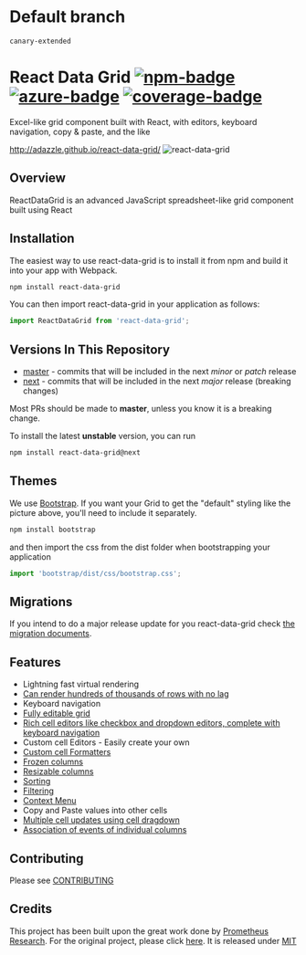 # Default branch
`canary-extended`

# React Data Grid [![npm-badge]][npm-url] [![azure-badge]][azure-url] [![coverage-badge]][azure-url]

[npm-badge]: https://img.shields.io/npm/v/react-data-grid/next.svg
[npm-url]: https://www.npmjs.com/package/react-data-grid
[azure-badge]: https://img.shields.io/azure-devops/build/nstepi181/e5b746e6-be62-4d36-896f-1e636f889cdc/1/next.svg?logo=pipelines&style=flat-square
[coverage-badge]: https://img.shields.io/azure-devops/coverage/nstepi181/react-data-grid/1/next.svg?style=flat-square
[azure-url]: https://dev.azure.com/nstepi181/react-data-grid/_build/latest?definitionId=1&branchName=next

Excel-like grid component built with React, with editors, keyboard navigation, copy &amp; paste, and the like


http://adazzle.github.io/react-data-grid/
![react-data-grid](https://cloud.githubusercontent.com/assets/1432798/7348812/78063bd6-ecec-11e4-89d5-ffd327721cd7.PNG)


Overview
--------
ReactDataGrid is an advanced JavaScript spreadsheet-like grid component built using React

Installation
------------
The easiest way to use react-data-grid is to install it from npm and build it into your app with Webpack.
```sh
npm install react-data-grid
```

You can then import react-data-grid in your application as follows:
```js
import ReactDataGrid from 'react-data-grid';
```

Versions In This Repository
--------

- [master](https://github.com/adazzle/react-data-grid/commits/master) - commits that will be included in the next _minor_ or _patch_ release
- [next](https://github.com/adazzle/react-data-grid/commits/next) - commits that will be included in the next _major_ release (breaking changes)

Most PRs should be made to **master**, unless you know it is a breaking change.

To install the latest **unstable** version, you can run
```sh
npm install react-data-grid@next
```

Themes
------
We use [Bootstrap](https://github.com/twbs/bootstrap). If you want your Grid to get the "default" styling like the picture above, you'll need to include it separately.

```sh
npm install bootstrap
```
and then import the css from the dist folder when bootstrapping your application
```js
import 'bootstrap/dist/css/bootstrap.css';
```

Migrations
--------
If you intend to do a major release update for you react-data-grid check [the migration documents](migrations).

Features
--------

- Lightning fast virtual rendering
- [Can render hundreds of thousands of rows with no lag](http://adazzle.github.io/react-data-grid/#/examples/one-million-rows)
- Keyboard navigation
- [Fully editable grid](http://adazzle.github.io/react-data-grid/#/examples/editable)
- [Rich cell editors like checkbox and dropdown editors, complete with keyboard navigation](http://adazzle.github.io/react-data-grid/#/examples/built-in-editors)
- Custom cell Editors - Easily create your own
- [Custom cell Formatters](http://adazzle.github.io/react-data-grid/#/examples/custom-formatters)
- [Frozen columns](http://adazzle.github.io/react-data-grid/#/examples/frozen-cols)
- [Resizable columns](http://adazzle.github.io/react-data-grid/#/examples/resizable-cols)
- [Sorting](http://adazzle.github.io/react-data-grid/#/examples/sortable-cols)
- [Filtering](http://adazzle.github.io/react-data-grid/#/examples/filterable-sortable-grid)
- [Context Menu](http://adazzle.github.io/react-data-grid/#/examples/context-menu)
- Copy and Paste values into other cells
- [Multiple cell updates using cell dragdown](http://adazzle.github.io/react-data-grid/#/examples/cell-drag-down)
- [Association of events of individual columns](http://adazzle.github.io/react-data-grid/#/examples/column-events)


Contributing
------------

Please see [CONTRIBUTING](CONTRIBUTING.md)

Credits
------------
This project has been built upon the great work done by [Prometheus Research](https://github.com/prometheusresearch). For the original project, please click [here]( https://github.com/prometheusresearch/react-grid). It is released under [MIT](https://github.com/adazzle/react-data-grid/blob/master/LICENSE)

